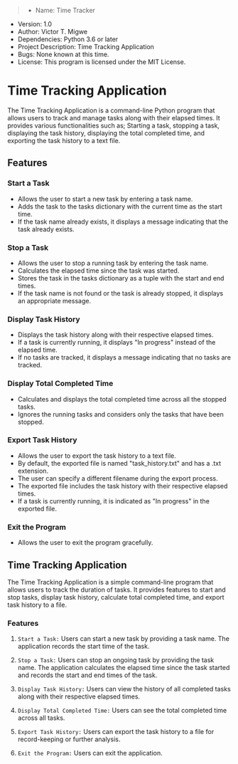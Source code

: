 >- Name: Time Tracker
- Version: 1.0
- Author: Victor T. Migwe
- Dependencies: Python 3.6 or later
- Project Description: Time Tracking Application
- Bugs: None known at this time.
- License: This program is licensed under the MIT License.



# Time Tracking Application
The Time Tracking Application is a command-line Python program that allows users to track and manage tasks along with their elapsed times. It provides various functionalities such as;
Starting a task, stopping a task, displaying the task history, displaying the total completed time, and exporting the task history to a text file.

## Features

### Start a Task

-   Allows the user to start a new task by entering a task name.
-   Adds the task to the tasks dictionary with the current time as the start time.
-   If the task name already exists, it displays a message indicating that the task already exists.

### Stop a Task

-   Allows the user to stop a running task by entering the task name.
-   Calculates the elapsed time since the task was started.
-   Stores the task in the tasks dictionary as a tuple with the start and end times.
-   If the task name is not found or the task is already stopped, it displays an appropriate message.

### Display Task History

-   Displays the task history along with their respective elapsed times.
-   If a task is currently running, it displays "In progress" instead of the elapsed time.
-   If no tasks are tracked, it displays a message indicating that no tasks are tracked.

### Display Total Completed Time

-   Calculates and displays the total completed time across all the stopped tasks.
-   Ignores the running tasks and considers only the tasks that have been stopped.

### Export Task History

-   Allows the user to export the task history to a text file.
-   By default, the exported file is named "task\_history.txt" and has a .txt extension.
-   The user can specify a different filename during the export process.
-   The exported file includes the task history with their respective elapsed times.
-   If a task is currently running, it is indicated as "In progress" in the exported file.

### Exit the Program

-   Allows the user to exit the program gracefully.


## Time Tracking Application

The Time Tracking Application is a simple command-line program that allows users to track the duration of tasks. It provides features to start and stop tasks, display task history, calculate total completed time, and export task history to a file.

### Features

1.  `Start a Task:`
Users can start a new task by providing a task name. The application records the start time of the task.
    
2.  `Stop a Task:`
Users can stop an ongoing task by providing the task name. The application calculates the elapsed time since the task started and records the start and end times of the task.
    
3.  `Display Task History:`
Users can view the history of all completed tasks along with their respective elapsed times.
    
4.  `Display Total Completed Time:`
Users can see the total completed time across all tasks.
    
5.  `Export Task History:`
Users can export the task history to a file for record-keeping or further analysis.
    
6.  `Exit the Program:`
Users can exit the application.
